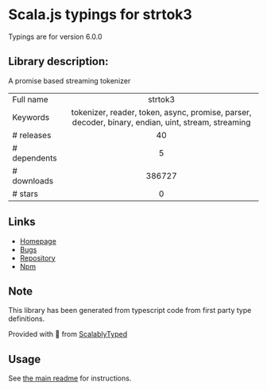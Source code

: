 
# Scala.js typings for strtok3

Typings are for version 6.0.0

## Library description:
A promise based streaming tokenizer

|                    |                 |
| ------------------ | :-------------: |
| Full name          | strtok3 |
| Keywords           | tokenizer, reader, token, async, promise, parser, decoder, binary, endian, uint, stream, streaming |
| # releases         | 40 |
| # dependents       | 5 |
| # downloads        | 386727 |
| # stars            | 0 |

## Links
- [Homepage](https://github.com/Borewit/strtok3#readme)
- [Bugs](https://github.com/Borewit/strtok3/issues)
- [Repository](https://github.com/Borewit/strtok3)
- [Npm](https://www.npmjs.com/package/strtok3)
    


## Note
This library has been generated from typescript code from first party type definitions.

Provided with :purple_heart: from [ScalablyTyped](https://github.com/oyvindberg/ScalablyTyped)

## Usage
See [the main readme](../../readme.md) for instructions.


